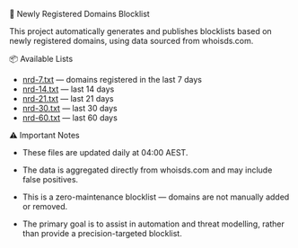 🧾 Newly Registered Domains Blocklist

This project automatically generates and publishes blocklists based on newly registered domains, using data sourced from whoisds.com.


📦 Available Lists


- [nrd-7.txt](https://raw.githubusercontent.com/chrisjbawden/newly-registered-domains-tracker/refs/heads/main/nrd-7.txt) — domains registered in the last 7 days  
- [nrd-14.txt](https://raw.githubusercontent.com/chrisjbawden/newly-registered-domains-tracker/refs/heads/main/nrd-14.txt) — last 14 days  
- [nrd-21.txt](https://raw.githubusercontent.com/chrisjbawden/newly-registered-domains-tracker/refs/heads/main/nrd-21.txt) — last 21 days  
- [nrd-30.txt](https://raw.githubusercontent.com/chrisjbawden/newly-registered-domains-tracker/refs/heads/main/nrd-30.txt) — last 30 days  
- [nrd-60.txt](https://raw.githubusercontent.com/chrisjbawden/newly-registered-domains-tracker/refs/heads/main/nrd-60.txt) — last 60 days  

⚠️ Important Notes

- These files are updated daily at 04:00 AEST.

- The data is aggregated directly from whoisds.com and may include false positives.

- This is a zero-maintenance blocklist — domains are not manually added or removed.

- The primary goal is to assist in automation and threat modelling, rather than provide a precision-targeted blocklist.
